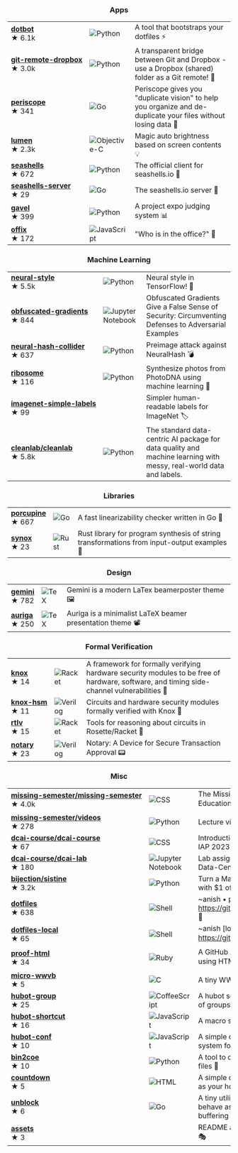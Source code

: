 <h3 align="center">Apps</h3>

| | | |
|---|---|---|
| [**dotbot**](https://github.com/anishathalye/dotbot) <br /> ★⁠ ⁠6.1k | ![Python](https://img.shields.io/badge/python-%233670A0?style=for-the-badge&logo=python&logoColor=ffdd54) | A tool that bootstraps your dotfiles ⚡️ | <!-- stars: 6127, forks: 279, watching: 59 -->
| [**git⁠-⁠remote⁠-⁠dropbox**](https://github.com/anishathalye/git-remote-dropbox) <br /> ★⁠ ⁠3.0k | ![Python](https://img.shields.io/badge/python-%233670A0?style=for-the-badge&logo=python&logoColor=ffdd54) | A transparent bridge between Git and Dropbox - use a Dropbox (shared) folder as a Git remote! 🎁 | <!-- stars: 2984, forks: 153, watching: 61 -->
| [**periscope**](https://github.com/anishathalye/periscope) <br /> ★⁠ ⁠341 | ![Go](https://img.shields.io/badge/go-%2300ADD8.svg?style=for-the-badge&logo=go&logoColor=white) | Periscope gives you "duplicate vision" to help you organize and de-duplicate your files without losing data 🔭 | <!-- stars: 341, forks: 15, watching: 7 -->
| [**lumen**](https://github.com/anishathalye/lumen) <br /> ★⁠ ⁠2.3k | ![Objective-C](https://img.shields.io/badge/objective--c-%23387bcc.svg?style=for-the-badge&logo=apple&logoColor=white) | Magic auto brightness based on screen contents 💡 | <!-- stars: 2271, forks: 59, watching: 48 -->
| [**seashells**](https://github.com/anishathalye/seashells) <br /> ★⁠ ⁠672 | ![Python](https://img.shields.io/badge/python-%233670A0?style=for-the-badge&logo=python&logoColor=ffdd54) | The official client for seashells.io 🐚 | <!-- stars: 672, forks: 18, watching: 11 -->
| [**seashells⁠-⁠server**](https://github.com/anishathalye/seashells-server) <br /> ★⁠ ⁠29 | ![Go](https://img.shields.io/badge/go-%2300ADD8.svg?style=for-the-badge&logo=go&logoColor=white) | The seashells.io server 🐚 | <!-- stars: 29, forks: 4, watching: 3 -->
| [**gavel**](https://github.com/anishathalye/gavel) <br /> ★⁠ ⁠399 | ![Python](https://img.shields.io/badge/python-%233670A0?style=for-the-badge&logo=python&logoColor=ffdd54) | A project expo judging system 📊 | <!-- stars: 399, forks: 200, watching: 17 -->
| [**offix**](https://github.com/anishathalye/offix) <br /> ★⁠ ⁠172 | ![JavaScript](https://img.shields.io/badge/javascript-%23323330.svg?style=for-the-badge&logo=javascript&logoColor=%23F7DF1E) | "Who is in the office?" 👀 | <!-- stars: 172, forks: 26, watching: 14 -->

<h3 align="center">Machine Learning</h3>

| | | |
|---|---|---|
| [**neural⁠-⁠style**](https://github.com/anishathalye/neural-style) <br /> ★⁠ ⁠5.5k | ![Python](https://img.shields.io/badge/python-%233670A0?style=for-the-badge&logo=python&logoColor=ffdd54) | Neural style in TensorFlow! 🎨 | <!-- stars: 5529, forks: 1558, watching: 225 -->
| [**obfuscated⁠-⁠gradients**](https://github.com/anishathalye/obfuscated-gradients) <br /> ★⁠ ⁠844 | ![Jupyter Notebook](https://img.shields.io/badge/jupyter-%23FA0F00.svg?style=for-the-badge&logo=jupyter&logoColor=white) | Obfuscated Gradients Give a False Sense of Security: Circumventing Defenses to Adversarial Examples | <!-- stars: 844, forks: 165, watching: 51 -->
| [**neural⁠-⁠hash⁠-⁠collider**](https://github.com/anishathalye/neural-hash-collider) <br /> ★⁠ ⁠637 | ![Python](https://img.shields.io/badge/python-%233670A0?style=for-the-badge&logo=python&logoColor=ffdd54) | Preimage attack against NeuralHash 💣 | <!-- stars: 637, forks: 32, watching: 10 -->
| [**ribosome**](https://github.com/anishathalye/ribosome) <br /> ★⁠ ⁠116 | ![Python](https://img.shields.io/badge/python-%233670A0?style=for-the-badge&logo=python&logoColor=ffdd54) | Synthesize photos from PhotoDNA using machine learning 🌱 | <!-- stars: 116, forks: 8, watching: 5 -->
| [**imagenet⁠-⁠simple⁠-⁠labels**](https://github.com/anishathalye/imagenet-simple-labels) <br /> ★⁠ ⁠99 |  | Simpler human-readable labels for ImageNet 🏷 | <!-- stars: 99, forks: 49, watching: 4 -->
| [**cleanlab⁠/⁠cleanlab**](https://github.com/cleanlab/cleanlab) <br /> ★⁠ ⁠5.8k | ![Python](https://img.shields.io/badge/python-%233670A0?style=for-the-badge&logo=python&logoColor=ffdd54) | The standard data-centric AI package for data quality and machine learning with messy, real-world data and labels. | <!-- stars: 5807, forks: 486, watching: 67 -->

<h3 align="center">Libraries</h3>

| | | |
|---|---|---|
| [**porcupine**](https://github.com/anishathalye/porcupine) <br /> ★⁠ ⁠667 | ![Go](https://img.shields.io/badge/go-%2300ADD8.svg?style=for-the-badge&logo=go&logoColor=white) | A fast linearizability checker written in Go 🔎 | <!-- stars: 667, forks: 41, watching: 24 -->
| [**synox**](https://github.com/anishathalye/synox) <br /> ★⁠ ⁠23 | ![Rust](https://img.shields.io/badge/rust-%23000000.svg?style=for-the-badge&logo=rust&logoColor=white) | Rust library for program synthesis of string transformations from input-output examples 🔮 | <!-- stars: 23, forks: 0, watching: 3 -->

<h3 align="center">Design</h3>

| | | |
|---|---|---|
| [**gemini**](https://github.com/anishathalye/gemini) <br /> ★⁠ ⁠782 | ![TeX](https://img.shields.io/badge/latex-%23008080.svg?style=for-the-badge&logo=latex&logoColor=white) | Gemini is a modern LaTex beamerposter theme 🖼 | <!-- stars: 782, forks: 162, watching: 24 -->
| [**auriga**](https://github.com/anishathalye/auriga) <br /> ★⁠ ⁠250 | ![TeX](https://img.shields.io/badge/latex-%23008080.svg?style=for-the-badge&logo=latex&logoColor=white) | Auriga is a minimalist LaTeX beamer presentation theme 📽 | <!-- stars: 250, forks: 19, watching: 10 -->

<h3 align="center">Formal Verification</h3>

| | | |
|---|---|---|
| [**knox**](https://github.com/anishathalye/knox) <br /> ★⁠ ⁠14 | ![Racket](https://img.shields.io/badge/racket-%233d5ea6.svg?style=for-the-badge&logo=racket&logoColor=white) | A framework for formally verifying hardware security modules to be free of hardware, software, and timing side-channel vulnerabilities 🔏 | <!-- stars: 14, forks: 0, watching: 3 -->
| [**knox⁠-⁠hsm**](https://github.com/anishathalye/knox-hsm) <br /> ★⁠ ⁠11 | ![Verilog](https://img.shields.io/badge/verilog-%23f6624d.svg?style=for-the-badge&logoColor=white) | Circuits and hardware security modules formally verified with Knox 🔐 | <!-- stars: 11, forks: 1, watching: 3 -->
| [**rtlv**](https://github.com/anishathalye/rtlv) <br /> ★⁠ ⁠15 | ![Racket](https://img.shields.io/badge/racket-%233d5ea6.svg?style=for-the-badge&logo=racket&logoColor=white) | Tools for reasoning about circuits in Rosette/Racket 🔌 | <!-- stars: 15, forks: 3, watching: 4 -->
| [**notary**](https://github.com/anishathalye/notary) <br /> ★⁠ ⁠23 | ![Verilog](https://img.shields.io/badge/verilog-%23f6624d.svg?style=for-the-badge&logoColor=white) | Notary: A Device for Secure Transaction Approval 📟 | <!-- stars: 23, forks: 5, watching: 6 -->

<h3 align="center">Misc</h3>

| | | |
|---|---|---|
| [**missing⁠-⁠semester⁠/⁠missing⁠-⁠semester**](https://github.com/missing-semester/missing-semester) <br /> ★⁠ ⁠4.0k | ![CSS](https://img.shields.io/badge/css3-%231572B6.svg?style=for-the-badge&logo=css3&logoColor=white) | The Missing Semester of Your CS Education 📚 | <!-- stars: 3952, forks: 891, watching: 47 -->
| [**missing⁠-⁠semester⁠/⁠videos**](https://github.com/missing-semester/videos) <br /> ★⁠ ⁠278 | ![Python](https://img.shields.io/badge/python-%233670A0?style=for-the-badge&logo=python&logoColor=ffdd54) | Lecture video processing scripts 🎥 | <!-- stars: 278, forks: 28, watching: 12 -->
| [**dcai⁠-⁠course⁠/⁠dcai⁠-⁠course**](https://github.com/dcai-course/dcai-course) <br /> ★⁠ ⁠67 | ![CSS](https://img.shields.io/badge/css3-%231572B6.svg?style=for-the-badge&logo=css3&logoColor=white) | Introduction to Data-Centric AI, MIT IAP 2023 🤖 | <!-- stars: 67, forks: 6, watching: 5 -->
| [**dcai⁠-⁠course⁠/⁠dcai⁠-⁠lab**](https://github.com/dcai-course/dcai-lab) <br /> ★⁠ ⁠180 | ![Jupyter Notebook](https://img.shields.io/badge/jupyter-%23FA0F00.svg?style=for-the-badge&logo=jupyter&logoColor=white) | Lab assignments for Introduction to Data-Centric AI, MIT IAP 2023 👩🏽‍💻 | <!-- stars: 180, forks: 68, watching: 11 -->
| [**bijection⁠/⁠sistine**](https://github.com/bijection/sistine) <br /> ★⁠ ⁠3.2k | ![Python](https://img.shields.io/badge/python-%233670A0?style=for-the-badge&logo=python&logoColor=ffdd54) | Turn a MacBook into a Touchscreen with $1 of Hardware | <!-- stars: 3220, forks: 195, watching: 77 -->
| [**dotfiles**](https://github.com/anishathalye/dotfiles) <br /> ★⁠ ⁠638 | ![Shell](https://img.shields.io/badge/shell-%23121011.svg?style=for-the-badge&logo=gnu-bash&logoColor=white) | ~anish • powered by https://github.com/anishathalye/dotbot 💾 | <!-- stars: 638, forks: 269, watching: 16 -->
| [**dotfiles⁠-⁠local**](https://github.com/anishathalye/dotfiles-local) <br /> ★⁠ ⁠65 | ![Shell](https://img.shields.io/badge/shell-%23121011.svg?style=for-the-badge&logo=gnu-bash&logoColor=white) | ~anish [local config] • powered by https://git.io/dotbot 🏠 | <!-- stars: 65, forks: 14, watching: 4 -->
| [**proof⁠-⁠html**](https://github.com/anishathalye/proof-html) <br /> ★⁠ ⁠34 | ![Ruby](https://img.shields.io/badge/ruby-%23CC342D.svg?style=for-the-badge&logo=ruby&logoColor=white) | A GitHub Action to validate HTML using HTMLProofer ✔️ | <!-- stars: 34, forks: 13, watching: 4 -->
| [**micro⁠-⁠wwvb**](https://github.com/anishathalye/micro-wwvb) <br /> ★⁠ ⁠5 | ![C](https://img.shields.io/badge/c-%2300599C.svg?style=for-the-badge&logo=c&logoColor=white) | A tiny WWVB station 📡 | <!-- stars: 5, forks: 0, watching: 3 -->
| [**hubot⁠-⁠group**](https://github.com/anishathalye/hubot-group) <br /> ★⁠ ⁠25 | ![CoffeeScript](https://img.shields.io/badge/coffeescript-%233e2723.svg?style=for-the-badge&logo=coffeescript&logoColor=%23ffffff) | A hubot script that expands mentions of groups 👫 | <!-- stars: 25, forks: 14, watching: 4 -->
| [**hubot⁠-⁠shortcut**](https://github.com/anishathalye/hubot-shortcut) <br /> ★⁠ ⁠16 | ![JavaScript](https://img.shields.io/badge/javascript-%23323330.svg?style=for-the-badge&logo=javascript&logoColor=%23F7DF1E) | A macro system for hubot 💨 | <!-- stars: 16, forks: 2, watching: 3 -->
| [**hubot⁠-⁠conf**](https://github.com/anishathalye/hubot-conf) <br /> ★⁠ ⁠10 | ![JavaScript](https://img.shields.io/badge/javascript-%23323330.svg?style=for-the-badge&logo=javascript&logoColor=%23F7DF1E) | A simple configuration management system for hubot 🔧 | <!-- stars: 10, forks: 2, watching: 4 -->
| [**bin2coe**](https://github.com/anishathalye/bin2coe) <br /> ★⁠ ⁠10 | ![Python](https://img.shields.io/badge/python-%233670A0?style=for-the-badge&logo=python&logoColor=ffdd54) | A tool to convert binary files to COE files 💫 | <!-- stars: 10, forks: 2, watching: 3 -->
| [**countdown**](https://github.com/anishathalye/countdown) <br /> ★⁠ ⁠5 | ![HTML](https://img.shields.io/badge/html5-%23E34F26.svg?style=for-the-badge&logo=html5&logoColor=white) | A simple countdown timer you can set as your homepage ⏰ | <!-- stars: 5, forks: 1, watching: 3 -->
| [**unblock**](https://github.com/anishathalye/unblock) <br /> ★⁠ ⁠6 | ![Go](https://img.shields.io/badge/go-%2300ADD8.svg?style=for-the-badge&logo=go&logoColor=white) | A tiny utility to make shell pipes behave as if they have unlimited buffering ♾ | <!-- stars: 6, forks: 0, watching: 3 -->
| [**assets**](https://github.com/anishathalye/assets) <br /> ★⁠ ⁠3 |  | README assets for my GitHub projects 🎭 | <!-- stars: 3, forks: 0, watching: 3 -->

<!-- Hidden -->

<!-- dotfiles_template - stars: 164, forks: 239, watching: 9 -->
<!-- robust-ml/robust-ml.github.io - stars: 48, forks: 7, watching: 5 -->
<!-- robust-ml/robustml - stars: 62, forks: 5, watching: 5 -->
<!-- labsix/limited-blackbox-attacks - stars: 164, forks: 44, watching: 9 -->
<!-- labsix/adversarial-logit-pairing-analysis - stars: 61, forks: 11, watching: 8 -->
<!-- evaluating-adversarial-robustness/adv-eval-paper - stars: 240, forks: 35, watching: 36 -->
<!-- cleanlab/label-errors - stars: 152, forks: 7, watching: 5 -->
<!-- cleanlab/examples - stars: 45, forks: 15, watching: 2 -->
<!-- cleanlab/cleanvision - stars: 221, forks: 14, watching: 6 -->
<!-- hacker-tools/hacker-tools.github.io - stars: 400, forks: 45, watching: 24 -->
<!-- mathematics-of-deep-learning - stars: 75, forks: 25, watching: 11 -->
<!-- anishathalye - stars: 7, forks: 2, watching: 3 -->

<!-- repos: 59, gists: 3, followers: 3691, following: 224 -->
